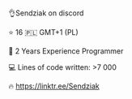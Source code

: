 👌Sendziak on discord

⭐ 16
🇵🇱 GMT+1 (PL)

📝 2 Years Experience Programmer

💻 Lines of code written: >7 000

🔥 https://linktr.ee/Sendziak 󠁛󠀣󠀰󠀰󠀲󠁣󠁦󠁦󠀬󠀣󠀶󠁤󠀰󠀰󠁦󠁦󠁝
